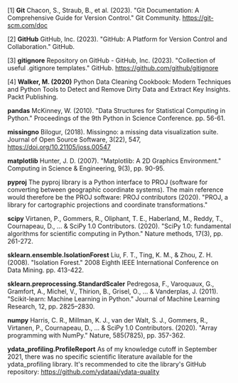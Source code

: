 [1] **Git**
Chacon, S., Straub, B., et al. (2023). "Git Documentation: A Comprehensive Guide for Version Control." Git Community. https://git-scm.com/doc

[2] **GitHub**
GitHub, Inc. (2023). "GitHub: A Platform for Version Control and Collaboration." GitHub.

[3] **gitignore**
Repository on GitHub - GitHub, Inc. (2023). "Collection of useful .gitignore templates." GitHub. https://github.com/github/gitignore

[4] **Walker, M. (2020)** 
Python Data Cleaning Cookbook: Modern Techniques and Python Tools to Detect and Remove Dirty Data and Extract Key Insights. Packt Publishing.

**pandas**
McKinney, W. (2010). "Data Structures for Statistical Computing in Python." Proceedings of the 9th Python in Science Conference. pp. 56-61.

**missingno**
Bilogur, (2018). Missingno: a missing data visualization suite. Journal of Open Source Software, 3(22), 547, https://doi.org/10.21105/joss.00547

**matplotlib**
Hunter, J. D. (2007). "Matplotlib: A 2D Graphics Environment." Computing in Science & Engineering, 9(3), pp. 90-95.

**pyproj**
The pyproj library is a Python interface to PROJ (software for converting between geographic coordinate systems). The main reference would therefore be the PROJ software:
PROJ contributors (2020). "PROJ, a library for cartographic projections and coordinate transformations."

**scipy**
Virtanen, P., Gommers, R., Oliphant, T. E., Haberland, M., Reddy, T., Cournapeau, D., ... & SciPy 1.0 Contributors. (2020). "SciPy 1.0: fundamental algorithms for scientific computing in Python." Nature methods, 17(3), pp. 261-272.

**sklearn.ensemble.IsolationForest**
Liu, F. T., Ting, K. M., & Zhou, Z. H. (2008). "Isolation Forest." 2008 Eighth IEEE International Conference on Data Mining. pp. 413-422.

**sklearn.preprocessing.StandardScaler**
Pedregosa, F., Varoquaux, G., Gramfort, A., Michel, V., Thirion, B., Grisel, O., ... & Vanderplas, J. (2011). "Scikit-learn: Machine Learning in Python." Journal of Machine Learning Research, 12, pp. 2825–2830.

**numpy**
Harris, C. R., Millman, K. J., van der Walt, S. J., Gommers, R., Virtanen, P., Cournapeau, D., ... & SciPy 1.0 Contributors. (2020). "Array programming with NumPy." Nature, 585(7825), pp. 357-362.

**ydata_profiling.ProfileReport**
As of my knowledge cutoff in September 2021, there was no specific scientific literature available for the ydata_profiling library. It's recommended to cite the library's GitHub repository: https://github.com/ydataai/ydata-quality